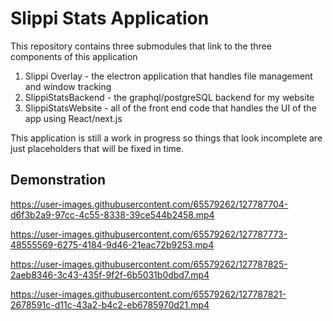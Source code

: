 # Slippi Stats Application
This repository contains three submodules that link to the three components of this application

1. Slippi Overlay - the electron application that handles file management and window tracking
2. SlippiStatsBackend - the graphql/postgreSQL backend for my website
3. SlippiStatsWebsite - all of the front end code that handles the UI of the app using React/next.js

This application is still a work in progress so things that look incomplete are just placeholders that will be fixed in time.

## Demonstration

https://user-images.githubusercontent.com/65579262/127787704-d6f3b2a9-97cc-4c55-8338-39ce544b2458.mp4



https://user-images.githubusercontent.com/65579262/127787773-48555569-6275-4184-9d46-21eac72b9253.mp4

https://user-images.githubusercontent.com/65579262/127787825-2aeb8346-3c43-435f-9f2f-6b5031b0dbd7.mp4


https://user-images.githubusercontent.com/65579262/127787821-2678591c-d11c-43a2-b4c2-eb6785970d21.mp4






